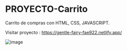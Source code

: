 # PROYECTO-Carrito
Carrito de compras con HTML, CSS, JAVASCRIPT.

Visitar proyecto :
https://gentle-fairy-fae922.netlify.app/

![image](https://user-images.githubusercontent.com/91712749/162912964-77e60e52-9838-4449-9763-779e9cc50c2a.png)

